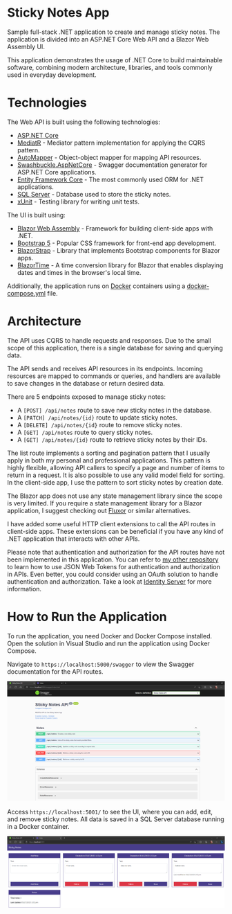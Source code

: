 # Sticky Notes App

Sample full-stack .NET application to create and manage sticky notes. The application is divided into an ASP.NET Core Web API and a Blazor Web Assembly UI.

This application demonstrates the usage of .NET Core to build maintainable software, combining modern architecture, libraries, and tools commonly used in everyday development.

# Technologies

The Web API is built using the following technologies:

* [ASP.NET Core](https://learn.microsoft.com/en-us/aspnet/core/?view=aspnetcore-7.0)
* [MediatR](https://github.com/jbogard/MediatR) - Mediator pattern implementation for applying the CQRS pattern.
* [AutoMapper](https://automapper.org/) - Object-object mapper for mapping API resources.
* [Swashbuckle.AspNetCore](https://github.com/domaindrivendev/Swashbuckle.AspNetCore) - Swagger documentation generator for ASP.NET Core applications.
* [Entity Framework Core](https://learn.microsoft.com/en-us/ef/core/) - The most commonly used ORM for .NET applications.
* [SQL Server](https://www.microsoft.com/en-us/sql-server/sql-server-downloads) - Database used to store the sticky notes.
* [xUnit](https://xunit.net/) - Testing library for writing unit tests.

The UI is built using:

* [Blazor Web Assembly](https://learn.microsoft.com/en-us/aspnet/core/blazor/?view=aspnetcore-7.0) - Framework for building client-side apps with .NET.
* [Bootstrap 5](https://getbootstrap.com/) - Popular CSS framework for front-end app development.
* [BlazorStrap](https://blazorstrap.io/V5/V5) - Library that implements Bootstrap components for Blazor apps.
* [BlazorTime](https://github.com/dustout/BlazorTime) - A time conversion library for Blazor that enables displaying dates and times in the browser's local time.

Additionally, the application runs on [Docker](https://www.docker.com/) containers using a [docker-compose.yml](https://docs.docker.com/compose/) file.

# Architecture

The API uses CQRS to handle requests and responses. Due to the small scope of this application, there is a single database for saving and querying data.

The API sends and receives API resources in its endpoints. Incoming resources are mapped to commands or queries, and handlers are available to save changes in the database or return desired data.

There are 5 endpoints exposed to manage sticky notes:

* A `[POST] /api/notes` route to save new sticky notes in the database.
* A `[PATCH] /api/notes/{id}` route to update sticky notes.
* A `[DELETE] /api/notes/{id}` route to remove sticky notes.
* A `[GET] /api/notes` route to query sticky notes.
* A `[GET] /api/notes/{id}` route to retrieve sticky notes by their IDs.

The list route implements a sorting and pagination pattern that I usually apply in both my personal and professional applications. This pattern is highly flexible, allowing API callers to specify a page and number of items to return in a request. It is also possible to use any valid model field for sorting. In the client-side app, I use the pattern to sort sticky notes by creation date.

The Blazor app does not use any state management library since the scope is very limited. If you require a state management library for a Blazor application, I suggest checking out [Fluxor](https://github.com/mrpmorris/Fluxor) or similar alternatives.

I have added some useful HTTP client extensions to call the API routes in client-side apps. These extensions can be beneficial if you have any kind of .NET application that interacts with other APIs.

Please note that authentication and authorization for the API routes have not been implemented in this application. You can refer to [my other repository](https://github.com/evgomes/jwt-api) to learn how to use JSON Web Tokens for authentication and authorization in APIs. Even better, you could consider using an OAuth solution to handle authentication and authorization. Take a look at [Identity Server](https://identityserver4.readthedocs.io/en/latest/) for more information.

# How to Run the Application

To run the application, you need Docker and Docker Compose installed. Open the solution in Visual Studio and run the application using Docker Compose.

Navigate to `https://localhost:5000/swagger` to view the Swagger documentation for the API routes.

![Swagger View](https://raw.githubusercontent.com/evgomes/net-core-notes/main/images/swagger-view.png)

Access `https://localhost:5001/` to see the UI, where you can add, edit, and remove sticky notes. All data is saved in a SQL Server database running in a Docker container.

![UI View](https://raw.githubusercontent.com/evgomes/net-core-notes/main/images/ui-view.png)
